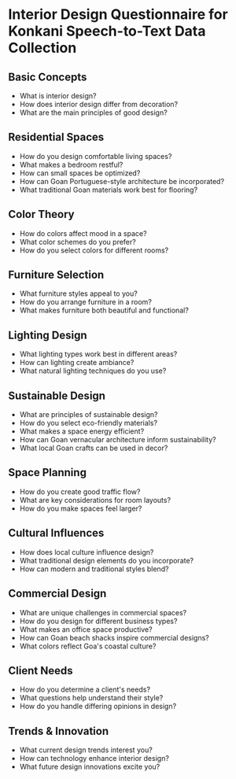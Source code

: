 # Interior Design Questionnaire for Konkani Speech-to-Text Data Collection

## Basic Concepts

- What is interior design?
- How does interior design differ from decoration?
- What are the main principles of good design?

## Residential Spaces

- How do you design comfortable living spaces?
- What makes a bedroom restful?
- How can small spaces be optimized?
- How can Goan Portuguese-style architecture be incorporated?
- What traditional Goan materials work best for flooring?

## Color Theory

- How do colors affect mood in a space?
- What color schemes do you prefer?
- How do you select colors for different rooms?

## Furniture Selection

- What furniture styles appeal to you?
- How do you arrange furniture in a room?
- What makes furniture both beautiful and functional?

## Lighting Design

- What lighting types work best in different areas?
- How can lighting create ambiance?
- What natural lighting techniques do you use?

## Sustainable Design

- What are principles of sustainable design?
- How do you select eco-friendly materials?
- What makes a space energy efficient?
- How can Goan vernacular architecture inform sustainability?
- What local Goan crafts can be used in decor?

## Space Planning

- How do you create good traffic flow?
- What are key considerations for room layouts?
- How do you make spaces feel larger?

## Cultural Influences

- How does local culture influence design?
- What traditional design elements do you incorporate?
- How can modern and traditional styles blend?

## Commercial Design

- What are unique challenges in commercial spaces?
- How do you design for different business types?
- What makes an office space productive?
- How can Goan beach shacks inspire commercial designs?
- What colors reflect Goa's coastal culture?

## Client Needs

- How do you determine a client's needs?
- What questions help understand their style?
- How do you handle differing opinions in design?

## Trends & Innovation

- What current design trends interest you?
- How can technology enhance interior design?
- What future design innovations excite you?
